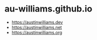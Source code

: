 # au-williams.github.io

- https://austinwilliams.dev
- https://austinwilliams.net
- https://austinwilliams.org
